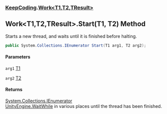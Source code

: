 ### [KeepCoding](KeepCoding.md 'KeepCoding').[Work&lt;T1,T2,TResult&gt;](KeepCoding_Work_T1_T2_TResult_.md 'KeepCoding.Work&lt;T1,T2,TResult&gt;')
## Work&lt;T1,T2,TResult&gt;.Start(T1, T2) Method
Starts a new thread, and waits until it is finished before halting.  
```csharp
public System.Collections.IEnumerator Start(T1 arg1, T2 arg2);
```
#### Parameters
<a name='KeepCoding_Work_T1_T2_TResult__Start(T1_T2)_arg1'></a>
`arg1` [T1](KeepCoding_Work_T1_T2_TResult_.md#KeepCoding_Work_T1_T2_TResult__T1 'KeepCoding.Work&lt;T1,T2,TResult&gt;.T1')  
  
<a name='KeepCoding_Work_T1_T2_TResult__Start(T1_T2)_arg2'></a>
`arg2` [T2](KeepCoding_Work_T1_T2_TResult_.md#KeepCoding_Work_T1_T2_TResult__T2 'KeepCoding.Work&lt;T1,T2,TResult&gt;.T2')  
  
#### Returns
[System.Collections.IEnumerator](https://docs.microsoft.com/en-us/dotnet/api/System.Collections.IEnumerator 'System.Collections.IEnumerator')  
[UnityEngine.WaitWhile](https://docs.microsoft.com/en-us/dotnet/api/UnityEngine.WaitWhile 'UnityEngine.WaitWhile') in various places until the thread has been finished.
